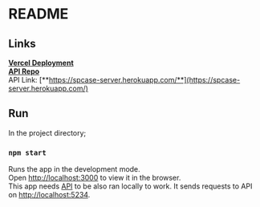 # README

## Links

[**Vercel Deployment**](https://spcase-app.vercel.app/)\
[**API Repo**](https://github.com/onur-yildiz/spcase-server)\
API Link: [**https://spcase-server.herokuapp.com/**](https://spcase-server.herokuapp.com/)

## Run

In the project directory;

### `npm start`

Runs the app in the development mode.\
Open [http://localhost:3000](http://localhost:3000) to view it in the browser.\
This app needs [API](https://github.com/onur-yildiz/spcase-server) to be also ran locally to work. It sends requests to API on [http://localhost:5234](http://localhost:5234).  
